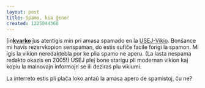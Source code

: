 ```yaml
---
layout: post
title: Spamo, kia ĝeno!
created: 1225044360
---
```

<a href="https://www.livejournal.com/userinfo.bml?user=kvarko"><img src="https://stat.livejournal.com/img/userinfo.gif" alt="[info]" width="17" height="17" style="vertical-align: bottom; border: 0;" /></a><a href="https://kvarko.livejournal.com/"><b>kvarko</b></a> ĵus atentigis min pri amasa spamado en la <a href="http://www.tejo.org/usej/">USEJ-Vikio</a>.  Bonŝance mi havis rezervkopion senspaman, do estis sufiĉe facile forigi la spamon.  Mi igis la vikion neredaktebla por ke plia spamo ne aperu.  (La lasta nespama redakto okazis en 2005!)  USEJ plej bone starigu pli modernan vikion kaj kopiu la malnovajn informojn se ili deziras plu vikiumi.

La interreto estis pli plaĉa loko antaŭ la amasa apero de spamistoj, ĉu ne?
